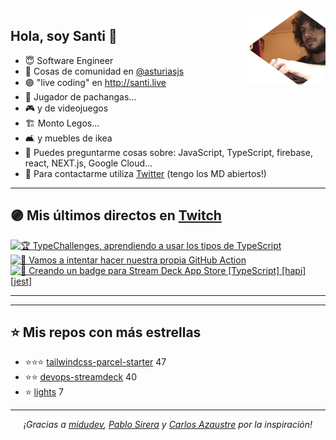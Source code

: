 <img height="120" align="right" src="./.github/avatar.png" />

## Hola, soy Santi 🚀

- 😇 Software Engineer
- 📅 Cosas de comunidad en [@asturiasjs](https://twitter.com/asturiasjs)
- 🟣 "live coding" en http://santi.live 
- 🏀 Jugador de pachangas...
- 🎮 y de videojuegos 
- 🏗 Monto Legos...
- 🛋 y muebles de ikea 
- 🤔 Puedes preguntarme cosas sobre: JavaScript, TypeScript, firebase, react, NEXT.js, Google Cloud...
- 📝 Para contactarme utiliza [Twitter](https://twitter.com/SantiMA10) (tengo los MD abiertos!)

---

## 🟣 Mis últimos directos en [Twitch](http://santi.live)

<a href='https://www.twitch.tv/videos/1014488097' target='_blank'>
<img width='30%' src='https://static-cdn.jtvnw.net/cf_vods/d1m7jfoe9zdc1j/d4d7d87c6734d4b83811_santima10_41749208957_1620411998/thumb/thumb0-320x180.jpg' alt='🏆 TypeChallenges, aprendiendo a usar los tipos de TypeScript' />
</a><a href='https://www.twitch.tv/videos/1006312000' target='_blank'>
<img width='30%' src='https://static-cdn.jtvnw.net/cf_vods/d2nvs31859zcd8/f50c4919a4429fbc05a2_santima10_42465931278_1619808041/thumb/thumb0-320x180.jpg' alt='🚀 Vamos a intentar hacer nuestra propia GitHub Action' />
</a><a href='https://www.twitch.tv/videos/998181257' target='_blank'>
<img width='30%' src='https://static-cdn.jtvnw.net/cf_vods/d2nvs31859zcd8/4d0ffd903a5f9629080c_santima10_42407961630_1619204087/thumb/thumb0-320x180.jpg' alt='🚩 Creando un badge para Stream Deck App Store [TypeScript] [hapi] [jest] ' />
</a>

---

---

## ⭐️ Mis repos con más estrellas

- ⭐️⭐️⭐️ [tailwindcss-parcel-starter](https://github.com/SantiMA10/tailwindcss-parcel-starter) 47
- ⭐️⭐️ [devops-streamdeck](https://github.com/SantiMA10/devops-streamdeck) 40
- ⭐️ [lights](https://github.com/streamdevs/lights) 7

---

<p align="center">
<i>¡Gracias a <a href="https://github.com/midudev" target="_blank"> midudev</a>, <a href="https://github.com/pablosirera" taget="_blank">Pablo Sirera</a> y <a href="https://github.com/carlosazaustre" target="_blank">Carlos Azaustre</a> por la inspiración!</i>
</p>
